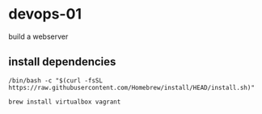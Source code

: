 # devops-01
build a webserver

## install dependencies

`/bin/bash -c "$(curl -fsSL https://raw.githubusercontent.com/Homebrew/install/HEAD/install.sh)"`

`brew install virtualbox vagrant`


